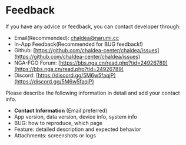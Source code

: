 # Feedback

If you have any advice or feedback, you can contact developer through:

- Email(Recommended): [chaldea@narumi.cc](mailto:chaldea.narumi.cc)
- In-App Feedback(Recommended for BUG feedback!)
- Github: [https://github.com/chaldea-center/chaldea/issues](https://github.com/chaldea-center/chaldea/issues)
- NGA-FGO Forum: [https://bbs.nga.cn/read.php?tid=24926789](https://bbs.nga.cn/read.php?tid=24926789)
- Discord: [https://discord.gg/5M6w5faqjP](https://discord.gg/5M6w5faqjP)
<!-- * QQ Channel: [Chaldea](https://jq.qq.com/?_wv=1027&k=kvHMMxGn) -->

Please describe the following information in detail and add your contact info.

- **Contact Information** (Email preferred)
- App version, data version, device info, system info
- BUG: how to reproduce, which page
- Feature: detailed description and expected behavior
- Attachments: screenshots or logs
